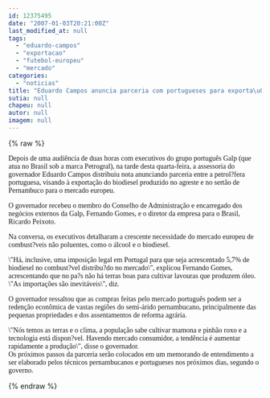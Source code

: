 ```yaml
---
id: 12375495
date: "2007-01-03T20:21:00Z"
last_modified_at: null
tags:
  - "eduardo-campos"
  - "exportacao"
  - "futebol-europeu"
  - "mercado"
categories:
  - "noticias"
title: "Eduardo Campos anuncia parceria com portugueses para exporta\u00e7\u00e3o de biodisel para mercado europeu"
sutia: null
chapeu: null
autor: null
imagem: null
---
```

{% raw %}
<p><P><FONT face=Verdana>Depois de uma audiência de duas horas com executivos do grupo português Galp (que atua no Brasil sob a marca Petrogral), na tarde desta quarta-feira, a assessoria do governador Eduardo Campos distribuiu nota anunciando parceria entre a petrol?fera portuguesa, visando à exportação do biodiesel produzido no agreste e no sertão de Pernambuco para o mercado europeu.</FONT></P></p>
<p><P><FONT face=Verdana>O governador recebeu o membro do Conselho de Administração e encarregado dos negócios externos da Galp, Fernando Gomes, e o diretor da empresa para o Brasil, Ricardo Peixoto. </FONT></P></p>
<p><P><FONT face=Verdana>Na conversa, os executivos detalharam a crescente necessidade do mercado europeu de combust?veis não poluentes, como o álcool e o biodiesel. </FONT></P></p>
<p><P><FONT face=Verdana>\"Há, inclusive, uma imposição legal em Portugal para que seja acrescentado 5,7% de biodiesel no combust?vel distribu?do no mercado\", explicou Fernando Gomes, acrescentando que no pa?s não há terras boas para cultivar lavouras que produzem óleo. \"As importações são inevitáveis\", diz. </FONT></P></p>
<p><P><FONT face=Verdana>O governador ressaltou que as compras feitas pelo mercado português podem ser a redenção econômica de vastas regiões do semi-árido pernambucano, principalmente das pequenas propriedades e dos assentamentos de reforma agrária. </FONT></P></p>
<p><P><FONT face=Verdana>\"Nós temos as terras e o clima, a população sabe cultivar mamona e pinhão roxo e a tecnologia está dispon?vel. Havendo mercado consumidor, a tendência é aumentar rapidamente a produção\", disse o governador. <BR>Os próximos passos da parceria serão colocados em um memorando de entendimento a ser elaborado pelos técnicos pernambucanos e portugueses nos próximos dias, segundo o governo.</FONT></P> </p>
{% endraw %}